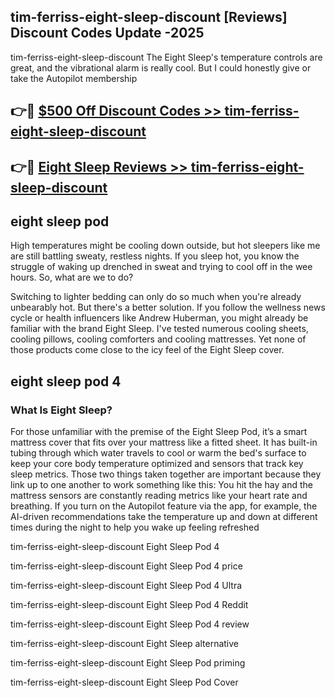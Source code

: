 ## tim-ferriss-eight-sleep-discount [Reviews​] Discount Codes Update -2025

tim-ferriss-eight-sleep-discount The Eight Sleep's temperature controls are great, and the vibrational alarm is really cool. But I could honestly give or take the Autopilot membership

## 👉🔴 [$500 Off Discount Codes >> tim-ferriss-eight-sleep-discount](http://download.freeplayer.one?title=tim-ferriss-eight-sleep-discount&ref=18-ES)

## 👉🔴 [Eight Sleep Reviews >> tim-ferriss-eight-sleep-discount](http://download.freeplayer.one?title=tim-ferriss-eight-sleep-discount&ref=18-ES)

## eight sleep pod

High temperatures might be cooling down outside, but hot sleepers like me are still battling sweaty, restless nights. If you sleep hot, you know the struggle of waking up drenched in sweat and trying to cool off in the wee hours. So, what are we to do?

Switching to lighter bedding can only do so much when you're already unbearably hot. But there's a better solution. If you follow the wellness news cycle or health influencers like Andrew Huberman, you might already be familiar with the brand Eight Sleep. I've tested numerous cooling sheets, cooling pillows, cooling comforters and cooling mattresses. Yet none of those products come close to the icy feel of the Eight Sleep cover.

## eight sleep pod 4

### What Is Eight Sleep?

For those unfamiliar with the premise of the Eight Sleep Pod, it’s a smart mattress cover that fits over your mattress like a fitted sheet. It has built-in tubing through which water travels to cool or warm the bed's surface to keep your core body temperature optimized and sensors that track key sleep metrics. Those two things taken together are important because they link up to one another to work something like this: You hit the hay and the mattress sensors are constantly reading metrics like your heart rate and breathing. If you turn on the Autopilot feature via the app, for example, the AI-driven recommendations take the temperature up and down at different times during the night to help you wake up feeling refreshed

tim-ferriss-eight-sleep-discount Eight Sleep Pod 4

tim-ferriss-eight-sleep-discount Eight Sleep Pod 4 price

tim-ferriss-eight-sleep-discount Eight Sleep Pod 4 Ultra

tim-ferriss-eight-sleep-discount Eight Sleep Pod 4 Reddit

tim-ferriss-eight-sleep-discount Eight Sleep Pod 4 review

tim-ferriss-eight-sleep-discount Eight Sleep alternative

tim-ferriss-eight-sleep-discount Eight Sleep Pod priming

tim-ferriss-eight-sleep-discount Eight Sleep Pod Cover